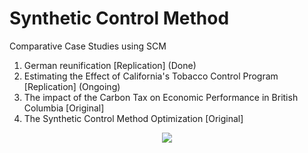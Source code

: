 # Synthetic Control Method
Comparative Case Studies using SCM


1. German reunification [Replication] (Done)
2. Estimating the Effect of California's Tobacco Control Program [Replication] (Ongoing)
3. The impact of the Carbon Tax on Economic Performance in British Columbia [Original]
4. The Synthetic Control Method Optimization [Original]  
  
    
  
  
<p align="center"> 
<img src="https://github.com/Tahahaha7/Synthetic_Control_Method/blob/master/output_14_0.png">
</p>
